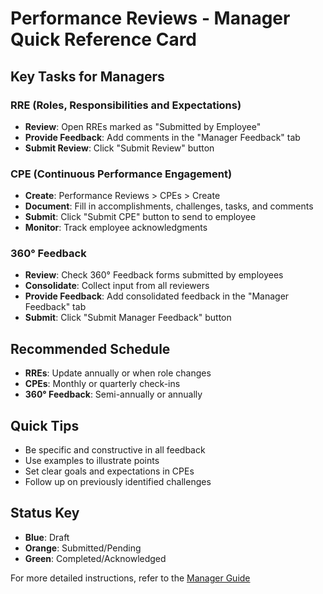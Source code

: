 # Performance Reviews - Manager Quick Reference Card

## Key Tasks for Managers

### RRE (Roles, Responsibilities and Expectations)
- **Review**: Open RREs marked as "Submitted by Employee"
- **Provide Feedback**: Add comments in the "Manager Feedback" tab
- **Submit Review**: Click "Submit Review" button

### CPE (Continuous Performance Engagement)
- **Create**: Performance Reviews > CPEs > Create
- **Document**: Fill in accomplishments, challenges, tasks, and comments
- **Submit**: Click "Submit CPE" button to send to employee
- **Monitor**: Track employee acknowledgments

### 360° Feedback
- **Review**: Check 360° Feedback forms submitted by employees
- **Consolidate**: Collect input from all reviewers
- **Provide Feedback**: Add consolidated feedback in the "Manager Feedback" tab
- **Submit**: Click "Submit Manager Feedback" button

## Recommended Schedule
- **RREs**: Update annually or when role changes
- **CPEs**: Monthly or quarterly check-ins
- **360° Feedback**: Semi-annually or annually

## Quick Tips
- Be specific and constructive in all feedback
- Use examples to illustrate points
- Set clear goals and expectations in CPEs
- Follow up on previously identified challenges

## Status Key
- **Blue**: Draft
- **Orange**: Submitted/Pending
- **Green**: Completed/Acknowledged

For more detailed instructions, refer to the [Manager Guide](manager_guide.md)
